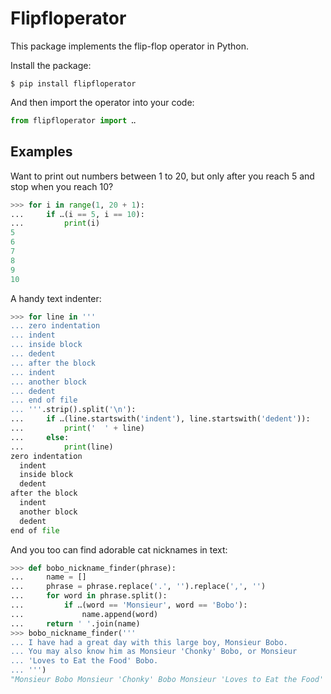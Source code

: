 # Flipfloperator

This package implements the flip-flop operator in Python.

Install the package:

```
$ pip install flipfloperator
```

And then import the operator into your code:

```python
from flipfloperator import ꓺ
```

## Examples

Want to print out numbers between 1 to 20, but only after you reach 5 and stop
when you reach 10?

```python
>>> for i in range(1, 20 + 1):
...     if ꓺ(i == 5, i == 10):
...         print(i)
5
6
7
8
9
10
```

A handy text indenter:

```python
>>> for line in '''
... zero indentation
... indent
... inside block
... dedent
... after the block
... indent
... another block
... dedent
... end of file
... '''.strip().split('\n'):
...     if ꓺ(line.startswith('indent'), line.startswith('dedent')):
...         print('  ' + line)
...     else:
...         print(line)
zero indentation
  indent
  inside block
  dedent
after the block
  indent
  another block
  dedent
end of file
```

And you too can find adorable cat nicknames in text:

```python
>>> def bobo_nickname_finder(phrase):
...     name = []
...     phrase = phrase.replace('.', '').replace(',', '')
...     for word in phrase.split():
...         if ꓺ(word == 'Monsieur', word == 'Bobo'):
...             name.append(word)
...     return ' '.join(name)
>>> bobo_nickname_finder('''
... I have had a great day with this large boy, Monsieur Bobo.
... You may also know him as Monsieur 'Chonky' Bobo, or Monsieur
... 'Loves to Eat the Food' Bobo.
... ''')
"Monsieur Bobo Monsieur 'Chonky' Bobo Monsieur 'Loves to Eat the Food' Bobo"
```
